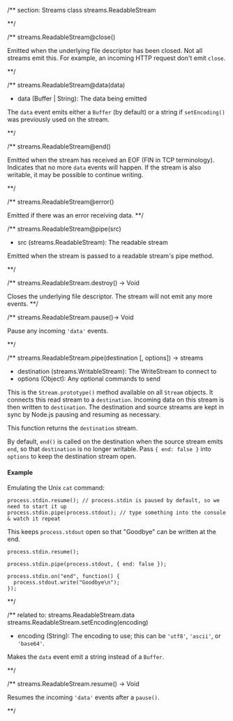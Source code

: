 
/** section: Streams
class streams.ReadableStream

**/

/**
streams.ReadableStream@close()

Emitted when the underlying file descriptor has been closed. Not all streams emit this.  For example, an incoming HTTP request don't emit `close`.

**/ 


/**
streams.ReadableStream@data(data)
- data (Buffer | String):  The data being emitted

The `data` event emits either a `Buffer` (by default) or a string if `setEncoding()` was previously used on the stream.

**/ 


/**
streams.ReadableStream@end()

Emitted when the stream has received an EOF (FIN in TCP terminology). Indicates that no more `data` events will happen. If the stream is also writable, it may be possible to continue writing.

**/ 


/**
streams.ReadableStream@error()

Emitted if there was an error receiving data.
**/ 


/**
streams.ReadableStream@pipe(src)
- src (streams.ReadableStream): The readable stream

Emitted when the stream is passed to a readable stream's pipe method.

**/ 


/**
streams.ReadableStream.destroy() -> Void

Closes the underlying file descriptor. The stream will not emit any more events.
**/ 


/**
streams.ReadableStream.pause()-> Void

Pause any incoming `'data'` events.

**/


/**
streams.ReadableStream.pipe(destination [, options]) -> streams
- destination (streams.WritableStream):  The WriteStream to connect to
- options (Object):  Any optional commands to send

This is the `Stream.prototype()` method available on all `Stream` objects. It connects this read stream to a `destination`. Incoming data on this stream is then written to `destination`. The destination and source streams are kept in sync by Node.js pausing and resuming as necessary.

This function returns the `destination` stream.

By default, `end()` is called on the destination when the source stream emits `end`, so that `destination` is no longer writable. Pass `{ end: false }` into `options` to keep the destination stream open.

#### Example 

Emulating the Unix `cat` command:

    process.stdin.resume(); // process.stdin is paused by default, so we need to start it up
    process.stdin.pipe(process.stdout); // type something into the console & watch it repeat

This keeps `process.stdout` open so that "Goodbye" can be written at the end.

    process.stdin.resume();

    process.stdin.pipe(process.stdout, { end: false });

    process.stdin.on("end", function() {
      process.stdout.write("Goodbye\n");
    });

 
**/ 

/** related to: streams.ReadableStream.data
streams.ReadableStream.setEncoding(encoding)
- encoding (String): The encoding to use; this can be `'utf8'`, `'ascii'`, or `'base64'`.

Makes the `data` event emit a string instead of a `Buffer`.

**/ 


/**
streams.ReadableStream.resume() -> Void

Resumes the incoming `'data'` events after a `pause()`. 

**/ 

